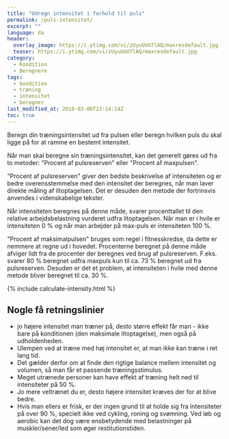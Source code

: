 ```yaml
---
title: "Udregn intensitet i forhold til puls"
permalink: /puls-intensitet/
excerpt: ""
language: da
header:
  overlay_image: https://i.ytimg.com/vi/zUyuUoU7lAQ/maxresdefault.jpg
  teaser: https://i.ytimg.com/vi/zUyuUoU7lAQ/maxresdefault.jpg
category:
  - Kondition
  - Beregnere
tags:
  - kondition
  - træning
  - intensitet
  - beregner
last_modified_at: 2019-03-06T23:14:14Z
toc: true
---
```


Beregn din træningsintensitet ud fra pulsen eller beregn hvilken puls du skal ligge på for at ramme en bestemt intensitet.

Når man skal beregne sin træningsintensitet, kan det generelt gøres ud fra to metoder: "Procent af pulsreserven" eller "Procent af maxpulsen".

"Procent af pulsreserven" giver den bedste beskrivelse af intensiteten og er bedre overensstemmelse med den intensitet der beregnes, når man laver direkte måling af iltoptagelsen. Det er desuden den metode der fortrinsvis anvendes i videnskabelige tekster. 

Når intensiteten beregnes på denne måde, svarer procenttallet til den relative arbejdsbelastning vurderet udfra iltoptagelsen. Når man er i hvile er intensiteten 0 % og når man arbejder på max-puls er intensiteten 100 %.

"Procent af maksimalpulsen" bruges som regel i fitnesskredse, da dette er nemmere at regne ud i hovedet. Procenterne beregnet på denne måde afviger lidt fra de procenter der beregnes ved brug af pulsreserven. F.eks. svarer 80 % beregnet udfra maxpuls kun til ca. 73 % beregnet ud fra pulsreserven. Desuden er det et problem, at intensiteten i hvile med denne metode bliver beregnet til ca. 30 %.

{% include calculate-intensity.html %}

## Nogle få retningslinier

- jo højere intensitet man træner på, desto større effekt får man - ikke bare på konditionen (den maksimale iltoptagelse), men også på udholdenheden.
- Ulempen ved at træne med høj intensitet er, at man ikke kan træne i ret lang tid.
- Det gælder derfor om at finde den rigtige balance mellem intensitet og volumen, så man får et passende træningsstimulus.
- Meget utrænede personer kan have effekt af træning helt ned til intensiteter på 50 %.
- Jo mere veltrænet du er, desto højere intensitet kræves der for at blive bedre.
- Hvis man ellers er frisk, er der ingen grund til at holde sig fra intensiteter på over 90 %, specielt ikke ved cykling, roning og svømning. Ved løb og aerobic kan det dog være ensbetydende med belastninger på muskler/sener/led som øger restitutionstiden.
